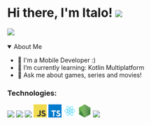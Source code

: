 <h1> Hi there, I'm Italo! <img src="https://media.giphy.com/media/iigp4VDyf5dCLRlGkm/giphy.gif" width="50"> </h1>

![](https://komarev.com/ghpvc/?username=Italord0)

<details open>
  <summary>About Me</summary>

- 📱 I'm a Mobile Developer :)
- 🌱 I’m currently learning: Kotlin Multiplatform
- 💬 Ask me about games, series and movies!
</details>

<!--
<div>
  <a href="https://github.com/Italord0">

  <img height="184em" src="https://github-readme-stats.vercel.app/api?username=Italord0&show_icons=true&theme=vision-friendly-dark&include_all_commits=true&count_private=true"/>
  <img height="184em" src="https://github-readme-stats.vercel.app/api/top-langs/?username=Italord0&layout=compact&langs_count=8&theme=vision-friendly-dark"/>
<!--   <img height="319em" src="https://github-readme-streak-stats.herokuapp.com/?user=Italord0&theme=vision-friendly-dark" alt="carlosrodrigo" /> -->
    
  
</div>

<!--### Studying:-->
### Technologies:
<code><img height="30" src="https://user-images.githubusercontent.com/32901063/122115889-4e5af000-cdfb-11eb-8988-c7c776bce4f7.png"></code>
<code><img height="30" src="https://cdn.iconscout.com/icon/free/png-512/java-23-225999.png"></code>
<code><img height="30" src="https://cdn4.iconfinder.com/data/icons/logos-3/504/Swift-2-512.png"></code>
<code><img height="30" src="https://raw.githubusercontent.com/github/explore/80688e429a7d4ef2fca1e82350fe8e3517d3494d/topics/javascript/javascript.png"></code>
<code><img height="30" src="https://raw.githubusercontent.com/github/explore/80688e429a7d4ef2fca1e82350fe8e3517d3494d/topics/typescript/typescript.png"></code>
<code><img height="30" src="https://raw.githubusercontent.com/github/explore/80688e429a7d4ef2fca1e82350fe8e3517d3494d/topics/react/react.png"></code>
<code><img height="30" src="https://raw.githubusercontent.com/github/explore/80688e429a7d4ef2fca1e82350fe8e3517d3494d/topics/nodejs/nodejs.png"></code>
<code><img height="30" src="https://user-images.githubusercontent.com/51419598/152648731-567997ec-ac1c-4a9c-a816-a1fb1882abbe.png"></code>
<br>
